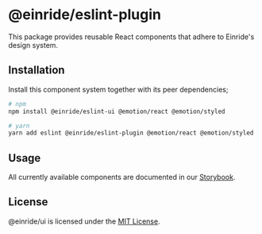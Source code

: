# @einride/eslint-plugin

This package provides reusable React components that adhere to Einride's design system.

## Installation

Install this component system together with its peer dependencies;

```bash
# npm
npm install @einride/eslint-ui @emotion/react @emotion/styled

# yarn
yarn add eslint @einride/eslint-plugin @emotion/react @emotion/styled
```

## Usage

All currently available components are documented in our [Storybook](https://master--605b4f773c09e40021460c8f.chromatic.com/).

## License

@einride/ui is licensed under the [MIT License](LICENSE).

